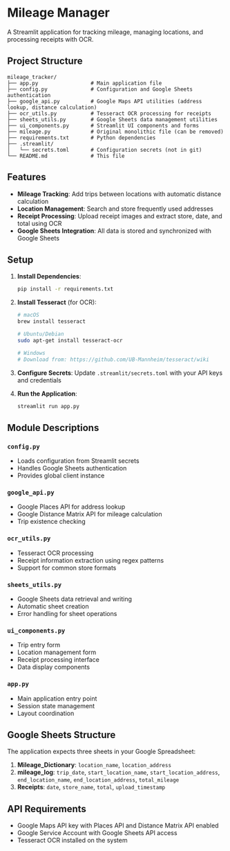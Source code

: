# Mileage Manager

A Streamlit application for tracking mileage, managing locations, and processing receipts with OCR.

## Project Structure

```
mileage_tracker/
├── app.py                 # Main application file
├── config.py              # Configuration and Google Sheets authentication
├── google_api.py          # Google Maps API utilities (address lookup, distance calculation)
├── ocr_utils.py           # Tesseract OCR processing for receipts
├── sheets_utils.py        # Google Sheets data management utilities
├── ui_components.py       # Streamlit UI components and forms
├── mileage.py             # Original monolithic file (can be removed)
├── requirements.txt       # Python dependencies
├── .streamlit/
│   └── secrets.toml       # Configuration secrets (not in git)
└── README.md              # This file
```

## Features

- **Mileage Tracking**: Add trips between locations with automatic distance calculation
- **Location Management**: Search and store frequently used addresses
- **Receipt Processing**: Upload receipt images and extract store, date, and total using OCR
- **Google Sheets Integration**: All data is stored and synchronized with Google Sheets

## Setup

1. **Install Dependencies**:
   ```bash
   pip install -r requirements.txt
   ```

2. **Install Tesseract** (for OCR):
   ```bash
   # macOS
   brew install tesseract
   
   # Ubuntu/Debian
   sudo apt-get install tesseract-ocr
   
   # Windows
   # Download from: https://github.com/UB-Mannheim/tesseract/wiki
   ```

3. **Configure Secrets**: Update `.streamlit/secrets.toml` with your API keys and credentials

4. **Run the Application**:
   ```bash
   streamlit run app.py
   ```

## Module Descriptions

### `config.py`
- Loads configuration from Streamlit secrets
- Handles Google Sheets authentication
- Provides global client instance

### `google_api.py`
- Google Places API for address lookup
- Google Distance Matrix API for mileage calculation
- Trip existence checking

### `ocr_utils.py`
- Tesseract OCR processing
- Receipt information extraction using regex patterns
- Support for common store formats

### `sheets_utils.py`
- Google Sheets data retrieval and writing
- Automatic sheet creation
- Error handling for sheet operations

### `ui_components.py`
- Trip entry form
- Location management form
- Receipt processing interface
- Data display components

### `app.py`
- Main application entry point
- Session state management
- Layout coordination

## Google Sheets Structure

The application expects three sheets in your Google Spreadsheet:

1. **Mileage_Dictionary**: `location_name`, `location_address`
2. **mileage_log**: `trip_date`, `start_location_name`, `start_location_address`, `end_location_name`, `end_location_address`, `total_mileage`
3. **Receipts**: `date`, `store_name`, `total`, `upload_timestamp`

## API Requirements

- Google Maps API key with Places API and Distance Matrix API enabled
- Google Service Account with Google Sheets API access
- Tesseract OCR installed on the system
